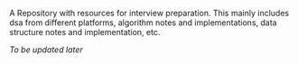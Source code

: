 A Repository with resources for interview preparation.
This mainly includes dsa from different platforms, algorithm notes and 
implementations, data structure notes and implementation, etc.


_To be updated later_
